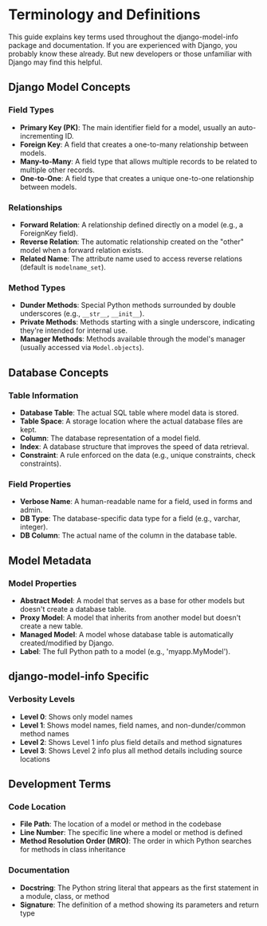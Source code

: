# Terminology and Definitions

This guide explains key terms used throughout the django-model-info package and documentation. If you are experienced with Django, you probably know these already. But new developers or those unfamiliar with Django may find this helpful.

## Django Model Concepts

### Field Types
- **Primary Key (PK)**: The main identifier field for a model, usually an auto-incrementing ID.
- **Foreign Key**: A field that creates a one-to-many relationship between models.
- **Many-to-Many**: A field type that allows multiple records to be related to multiple other records.
- **One-to-One**: A field type that creates a unique one-to-one relationship between models.

### Relationships
- **Forward Relation**: A relationship defined directly on a model (e.g., a ForeignKey field).
- **Reverse Relation**: The automatic relationship created on the "other" model when a forward relation exists.
- **Related Name**: The attribute name used to access reverse relations (default is `modelname_set`).

### Method Types
- **Dunder Methods**: Special Python methods surrounded by double underscores (e.g., `__str__`, `__init__`).
- **Private Methods**: Methods starting with a single underscore, indicating they're intended for internal use.
- **Manager Methods**: Methods available through the model's manager (usually accessed via `Model.objects`).

## Database Concepts

### Table Information
- **Database Table**: The actual SQL table where model data is stored.
- **Table Space**: A storage location where the actual database files are kept.
- **Column**: The database representation of a model field.
- **Index**: A database structure that improves the speed of data retrieval.
- **Constraint**: A rule enforced on the data (e.g., unique constraints, check constraints).

### Field Properties
- **Verbose Name**: A human-readable name for a field, used in forms and admin.
- **DB Type**: The database-specific data type for a field (e.g., varchar, integer).
- **DB Column**: The actual name of the column in the database table.

## Model Metadata

### Model Properties
- **Abstract Model**: A model that serves as a base for other models but doesn't create a database table.
- **Proxy Model**: A model that inherits from another model but doesn't create a new table.
- **Managed Model**: A model whose database table is automatically created/modified by Django.
- **Label**: The full Python path to a model (e.g., 'myapp.MyModel').

## django-model-info Specific

### Verbosity Levels
- **Level 0**: Shows only model names
- **Level 1**: Shows model names, field names, and non-dunder/common method names
- **Level 2**: Shows Level 1 info plus field details and method signatures
- **Level 3**: Shows Level 2 info plus all method details including source locations

## Development Terms

### Code Location
- **File Path**: The location of a model or method in the codebase
- **Line Number**: The specific line where a model or method is defined
- **Method Resolution Order (MRO)**: The order in which Python searches for methods in class inheritance

### Documentation
- **Docstring**: The Python string literal that appears as the first statement in a module, class, or method
- **Signature**: The definition of a method showing its parameters and return type
